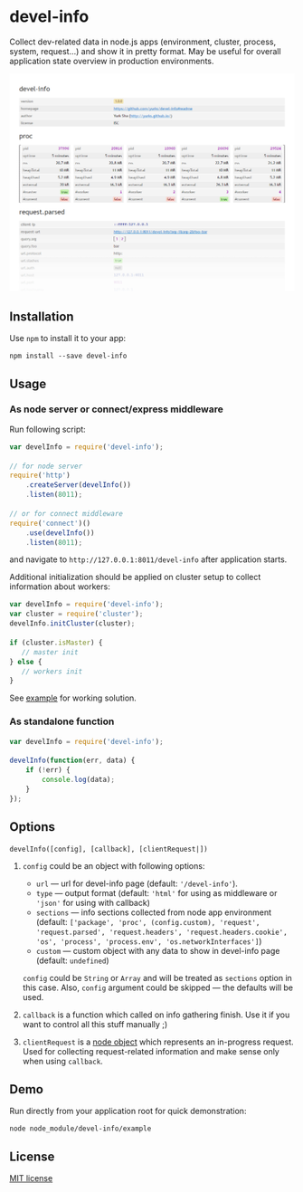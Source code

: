 # devel-info

Collect dev-related data in node.js apps (environment, cluster, process, system, request...) and show it in pretty format.
May be useful for overall application state overview in production environments.

![devel-info looks like a charm)](devel-info.png)

## Installation

Use `npm` to install it to your app:

    npm install --save devel-info


## Usage

### As node server or connect/express middleware

Run following script:

```js
var develInfo = require('devel-info');

// for node server
require('http')
    .createServer(develInfo())
    .listen(8011);

// or for connect middleware
require('connect')()
    .use(develInfo())
    .listen(8011);
```

and navigate to `http://127.0.0.1:8011/devel-info` after application starts.

Additional initialization should be applied on cluster setup to collect information about workers: 

```js
var develInfo = require('devel-info');
var cluster = require('cluster');
develInfo.initCluster(cluster);

if (cluster.isMaster) {
   // master init
} else {
   // workers init
}
```

See [example](example/index.js) for working solution. 

### As standalone function  

```js
var develInfo = require('devel-info');

develInfo(function(err, data) {
    if (!err) {
        console.log(data);
    }
});
```

## Options

    develInfo([config], [callback], [clientRequest|])

1. `config` could be an object with following options:
    * `url` — url for devel-info page (default: `'/devel-info'`).
    * `type` — output format (default: `'html'` for using as middleware or `'json'` for using with callback)
    * `sections` — info sections collected from node app environment (default: `['package', 'proc', (config.custom), 'request', 'request.parsed', 'request.headers', 'request.headers.cookie', 'os', 'process', 'process.env', 'os.networkInterfaces']`)
    * `custom` — custom object with any data to show in devel-info page (default: `undefined`) 
    
    `config` could be `String` or `Array` and will be treated as `sections` option in this case. Also, `config` argument could be skipped — the defaults will be used.
 
2. `callback` is a function which called on info gathering finish. Use it if you want to control all this stuff manually ;) 

3. `clientRequest` is a [node object](https://nodejs.org/api/http.html#http_class_http_clientrequest) which represents an in-progress request.
Used for collecting request-related information and make sense only when using `callback`. 

## Demo

Run directly from your application root for quick demonstration:

    node node_module/devel-info/example

## License

[MIT license](LICENSE)
